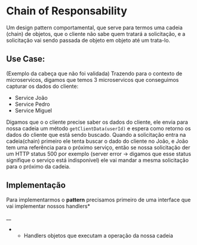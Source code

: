 # Chain of Responsability

Um design pattern comportamental, que serve para termos uma cadeia (chain) de objetos,
que o cliente não sabe quem tratará a solicitação, e a solicitação vai sendo passada
de objeto em objeto até um trata-lo.

## Use Case:

(Exemplo da cabeça que não foi validada)
Trazendo para o contexto de microservicos, digamos que temos 3 microservicos que conseguimos
capturar os dados do cliente:

- Service João
- Service Pedro
- Service Miguel

Digamos que o o cliente precise saber os dados do cliente, ele envia para nossa cadeia um método
`getClientData(userId)` e espera como retorno os dados do cliente que está sendo buscado.
Quando a solicitação entra na cadeia(chain) primeiro ele tenta buscar o dado do cliente no João,
e João tem uma referência para o próximo serviço, então se nossa solicitação der um HTTP status
500 por exemplo (server error -> digamos que esse status signifique o serviço está indisponível)
ele vai mandar a mesma solicitação para o próximo da cadeia.

## Implementação

Para implementarmos o **pattern** precisamos primeiro de uma interface que vai implementar nossos handlers\*

\_\_

- - Handlers objetos que executam a operação da nossa cadeia
